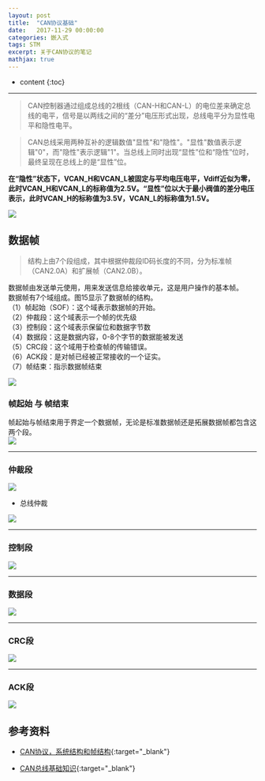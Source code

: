 ```yaml
---
layout: post
title:  "CAN协议基础"
date:   2017-11-29 00:00:00
categories: 嵌入式
tags: STM
excerpt: 关于CAN协议的笔记
mathjax: true
---
```

* content
{:toc}
---

> CAN控制器通过组成总线的2根线（CAN-H和CAN-L）的电位差来确定总线的电平，信号是以两线之间的“差分”电压形式出现，总线电平分为显性电平和隐性电平。

> CAN总线采用两种互补的逻辑数值"显性"和"隐性"。"显性"数值表示逻辑"0"，而"隐性"表示逻辑"1"。当总线上同时出现“显性”位和“隐性”位时，最终呈现在总线上的是“显性”位。

**在“隐性”状态下，VCAN_H和VCAN_L被固定与平均电压电平，Vdiff近似为零，此时VCAN_H和VCAN_L的标称值为2.5V。“显性”位以大于最小阀值的差分电压表示，此时VCAN_H的标称值为3.5V，VCAN_L的标称值为1.5V。**


![](http://owlypioka.bkt.clouddn.com/CAN%E7%94%B5%E5%B9%B3%E7%89%B9%E6%80%A7.png)


## 数据帧
> 结构上由7个段组成，其中根据仲裁段ID码长度的不同，分为标准帧（CAN2.0A）和扩展帧（CAN2.0B）。

数据帧由发送单元使用，用来发送信息给接收单元，这是用户操作的基本帧。<br/>
数据帧有7个域组成。图15显示了数据帧的结构。<br/>
（1）帧起始（SOF）：这个域表示数据帧的开始。<br/>
（2）仲裁段：这个域表示一个帧的优先级<br/>
（3）控制段：这个域表示保留位和数据字节数<br/>
（4）数据段：这是数据内容，0-8个字节的数据能被发送<br/>
（5）CRC段：这个域用于检查帧的传输错误。<br/>
（6）ACK段：是对帧已经被正常接收的一个证实。<br/>
（7）帧结束：指示数据帧结束<br/>

![](http://owlypioka.bkt.clouddn.com/CAN%E6%95%B0%E6%8D%AE%E5%B8%A7%E7%BB%93%E6%9E%84.png)

### 帧起始 与 帧结束
帧起始与帧结束用于界定一个数据帧，无论是标准数据帧还是拓展数据帧都包含这两个段。<br/>
![](http://owlypioka.bkt.clouddn.com/CAN%E5%B8%A7%E8%B5%B7%E5%A7%8B%E4%B8%8E%E5%B8%A7%E7%BB%93%E6%9D%9F.png)

---
### 仲裁段

![](http://owlypioka.bkt.clouddn.com/CAN%E4%BB%B2%E8%A3%81%E6%AE%B5.png)

- 总线仲裁

![](http://owlypioka.bkt.clouddn.com/CAN%E6%80%BB%E7%BA%BF%E4%BB%B2%E8%A3%81.png)

---

### 控制段


![](http://owlypioka.bkt.clouddn.com/CAN%E6%8E%A7%E5%88%B6%E6%AE%B5.png)


---

### 数据段

![](http://owlypioka.bkt.clouddn.com/CAN%E6%95%B0%E6%8D%AE%E6%AE%B5.png)

---

### CRC段

![](http://owlypioka.bkt.clouddn.com/CANCAC%E6%AE%B5.png)

---

### ACK段

![](http://owlypioka.bkt.clouddn.com/CANACK%E6%AE%B5.png)




## 参考资料

- [CAN协议，系统结构和帧结构](https://www.cnblogs.com/pejoicen/p/3986587.html){:target="_blank"}

- [CAN总线基础知识](http://blog.csdn.net/shanghaiqianlun/article/details/17911545){:target="_blank"}
